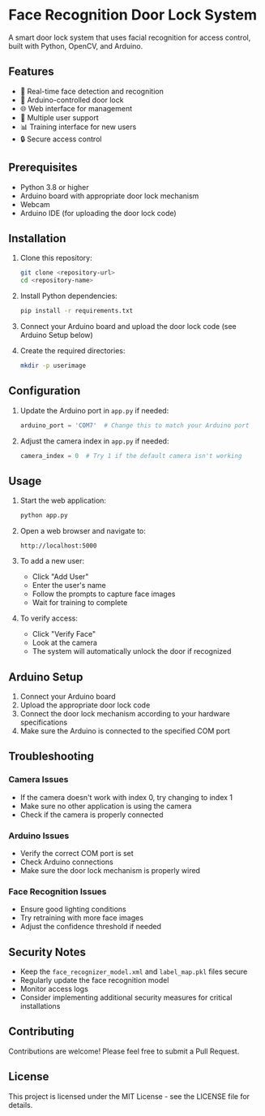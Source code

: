 # Face Recognition Door Lock System

A smart door lock system that uses facial recognition for access control, built with Python, OpenCV, and Arduino.

## Features

- 🎥 Real-time face detection and recognition
- 🚪 Arduino-controlled door lock
- 🌐 Web interface for management
- 👥 Multiple user support
- 📊 Training interface for new users
- 🔒 Secure access control

## Prerequisites

- Python 3.8 or higher
- Arduino board with appropriate door lock mechanism
- Webcam
- Arduino IDE (for uploading the door lock code)

## Installation

1. Clone this repository:
   ```bash
   git clone <repository-url>
   cd <repository-name>
   ```

2. Install Python dependencies:
   ```bash
   pip install -r requirements.txt
   ```

3. Connect your Arduino board and upload the door lock code (see Arduino Setup below)

4. Create the required directories:
   ```bash
   mkdir -p userimage
   ```

## Configuration

1. Update the Arduino port in `app.py` if needed:
   ```python
   arduino_port = 'COM7'  # Change this to match your Arduino port
   ```

2. Adjust the camera index in `app.py` if needed:
   ```python
   camera_index = 0  # Try 1 if the default camera isn't working
   ```

## Usage

1. Start the web application:
   ```bash
   python app.py
   ```

2. Open a web browser and navigate to:
   ```
   http://localhost:5000
   ```

3. To add a new user:
   - Click "Add User"
   - Enter the user's name
   - Follow the prompts to capture face images
   - Wait for training to complete

4. To verify access:
   - Click "Verify Face"
   - Look at the camera
   - The system will automatically unlock the door if recognized

## Arduino Setup

1. Connect your Arduino board
2. Upload the appropriate door lock code
3. Connect the door lock mechanism according to your hardware specifications
4. Make sure the Arduino is connected to the specified COM port

## Troubleshooting

### Camera Issues
- If the camera doesn't work with index 0, try changing to index 1
- Make sure no other application is using the camera
- Check if the camera is properly connected

### Arduino Issues
- Verify the correct COM port is set
- Check Arduino connections
- Make sure the door lock mechanism is properly wired

### Face Recognition Issues
- Ensure good lighting conditions
- Try retraining with more face images
- Adjust the confidence threshold if needed

## Security Notes

- Keep the `face_recognizer_model.xml` and `label_map.pkl` files secure
- Regularly update the face recognition model
- Monitor access logs
- Consider implementing additional security measures for critical installations

## Contributing

Contributions are welcome! Please feel free to submit a Pull Request.

## License

This project is licensed under the MIT License - see the LICENSE file for details. 